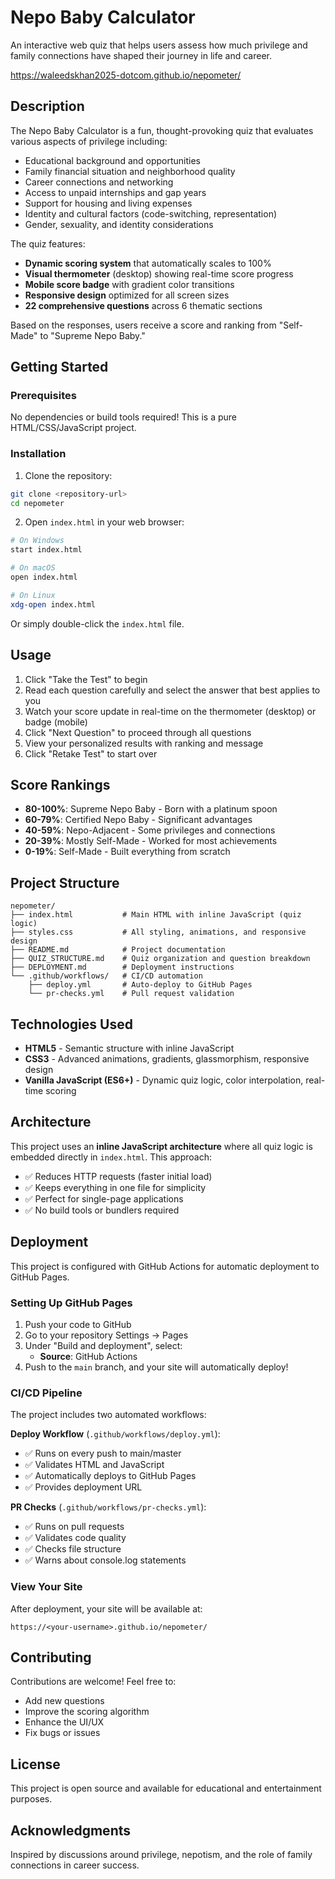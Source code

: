 # Nepo Baby Calculator

An interactive web quiz that helps users assess how much privilege and family connections have shaped their journey in life and career.

https://waleedskhan2025-dotcom.github.io/nepometer/

## Description

The Nepo Baby Calculator is a fun, thought-provoking quiz that evaluates various aspects of privilege including:
- Educational background and opportunities
- Family financial situation and neighborhood quality
- Career connections and networking
- Access to unpaid internships and gap years
- Support for housing and living expenses
- Identity and cultural factors (code-switching, representation)
- Gender, sexuality, and identity considerations

The quiz features:
- **Dynamic scoring system** that automatically scales to 100%
- **Visual thermometer** (desktop) showing real-time score progress
- **Mobile score badge** with gradient color transitions
- **Responsive design** optimized for all screen sizes
- **22 comprehensive questions** across 6 thematic sections

Based on the responses, users receive a score and ranking from "Self-Made" to "Supreme Nepo Baby."

## Getting Started

### Prerequisites

No dependencies or build tools required! This is a pure HTML/CSS/JavaScript project.

### Installation

1. Clone the repository:
```bash
git clone <repository-url>
cd nepometer
```

2. Open `index.html` in your web browser:
```bash
# On Windows
start index.html

# On macOS
open index.html

# On Linux
xdg-open index.html
```

Or simply double-click the `index.html` file.

## Usage

1. Click "Take the Test" to begin
2. Read each question carefully and select the answer that best applies to you
3. Watch your score update in real-time on the thermometer (desktop) or badge (mobile)
4. Click "Next Question" to proceed through all questions
5. View your personalized results with ranking and message
6. Click "Retake Test" to start over

## Score Rankings

- **80-100%**: Supreme Nepo Baby - Born with a platinum spoon
- **60-79%**: Certified Nepo Baby - Significant advantages
- **40-59%**: Nepo-Adjacent - Some privileges and connections
- **20-39%**: Mostly Self-Made - Worked for most achievements
- **0-19%**: Self-Made - Built everything from scratch

## Project Structure

```
nepometer/
├── index.html           # Main HTML with inline JavaScript (quiz logic)
├── styles.css           # All styling, animations, and responsive design
├── README.md            # Project documentation
├── QUIZ_STRUCTURE.md    # Quiz organization and question breakdown
├── DEPLOYMENT.md        # Deployment instructions
└── .github/workflows/   # CI/CD automation
    ├── deploy.yml       # Auto-deploy to GitHub Pages
    └── pr-checks.yml    # Pull request validation
```

## Technologies Used

- **HTML5** - Semantic structure with inline JavaScript
- **CSS3** - Advanced animations, gradients, glassmorphism, responsive design
- **Vanilla JavaScript (ES6+)** - Dynamic quiz logic, color interpolation, real-time scoring

## Architecture

This project uses an **inline JavaScript architecture** where all quiz logic is embedded directly in `index.html`. This approach:
- ✅ Reduces HTTP requests (faster initial load)
- ✅ Keeps everything in one file for simplicity
- ✅ Perfect for single-page applications
- ✅ No build tools or bundlers required

## Deployment

This project is configured with GitHub Actions for automatic deployment to GitHub Pages.

### Setting Up GitHub Pages

1. Push your code to GitHub
2. Go to your repository Settings → Pages
3. Under "Build and deployment", select:
   - **Source**: GitHub Actions
4. Push to the `main` branch, and your site will automatically deploy!

### CI/CD Pipeline

The project includes two automated workflows:

**Deploy Workflow** (`.github/workflows/deploy.yml`):
- ✅ Runs on every push to main/master
- ✅ Validates HTML and JavaScript
- ✅ Automatically deploys to GitHub Pages
- ✅ Provides deployment URL

**PR Checks** (`.github/workflows/pr-checks.yml`):
- ✅ Runs on pull requests
- ✅ Validates code quality
- ✅ Checks file structure
- ✅ Warns about console.log statements

### View Your Site

After deployment, your site will be available at:
```
https://<your-username>.github.io/nepometer/
```

## Contributing

Contributions are welcome! Feel free to:
- Add new questions
- Improve the scoring algorithm
- Enhance the UI/UX
- Fix bugs or issues

## License

This project is open source and available for educational and entertainment purposes.

## Acknowledgments

Inspired by discussions around privilege, nepotism, and the role of family connections in career success.
